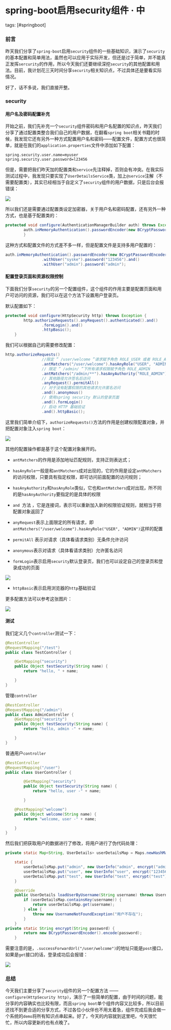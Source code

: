 # spring-boot启用security组件 · 中
tags: [#springboot]

### 前言

昨天我们分享了`spring-boot`启用`security`组件的一些基础知识，演示了`security`的基本配置和简单用法，虽然也可以应用于实际开发，但还是过于简单，并不能真正发挥`sercurity`的作用，所以今天我们还要继续深挖`security`的其他配置和用法。目前，我计划花三天时间分享`security`相关知识点，不过具体还是要看实际情况。

好了，话不多说，我们直接开整。

### security

#### 用户名及密码配置补充

开始之前，我们先补充一个`security`组件密码和用户名配置的知识点，昨天我们分享了通过配置类整合我们自己的用户数据，在翻看`spring boot`相关书籍的时候，我发现它还有另外一种方式配置用户名和密码——配置文件，配置方式也很简单，就是在我们的`application.properties`文件中添加如下配置：

```properties
spring.security.user.name=myuser
spring.security.user.password=l23456
```

但是，需要把我们昨天加的配置类和`service`先注释掉，否则会有冲突。在我实际测试过程中，我发现只要实现了`UserDetailsService`类，加上`@service`注解（不需要配置类），其实已经相当于自定义了`security`组件的用户数据，只是后台会报错误：

![](
https://syske-pic-bed.oss-cn-hangzhou.aliyuncs.com/imgs/20210721082251.png)

所以我们还是需要通过配置类设定加密器，关于用户名和密码配置，还有另外一种方式，也是基于配置类的：

```java
protected void configure(AuthenticationManagerBuilder auth) throws Exception {
        auth.inMemoryAuthentication().passwordEncoder(new BCryptPasswordEncoder()).withUser("syske").password("123456");
        }
```

这种方式和配置文件的方式差不多一样，但是配置文件是支持多用户配置的：

```java
auth.inMemoryAuthentication().passwordEncoder(new BCryptPasswordEncoder())
                .withUser("syske").password("123456").and()
                .withUser("admin").password("admin");
```

#### 配置登录页面和资源权限控制

下面我们分享`security`的另一个配置组件，这个组件的作用主要是配置页面和用户可访问的资源，我们可以在这个方法下设置用户登录页。

默认配置如下：

```java
protected void configure(HttpSecurity http) throws Exception {
        http.authorizeRequests().anyRequest().authenticated().and()
                .formLogin().and()
                .httpBasic();
    }
```

我们可以根据自己的需要修改配置：

```java
http.authorizeRequests()
                //限定 ” /user/welcome ”请求赋予角色 ROLE_USER 或者 ROLE_ADMIN
                .antMatchers("/user/welcome").hasAnyRole("USER", "ADMIN")
                // 限定 ” /admin/ ”下所有请求权限赋予角色 ROLE_ADMIN
                .antMatchers("/admin/**").hasAnyAuthority("ROLE_ADMIN")
                // 其他路径允许签名后访问
                .anyRequest().permitAll()
                // 对于没有配置权限的其他请求允许匿名访问
                .and().anonymous()
                // 使用spring security 默认的登录页面
                .and().formLogin()
                // 启动 HTTP 基础验证
                .and().httpBasic();
```

这里我们简单介绍下，`authorizeRequests()`方法的作用是创建权限配置对象，并把配置对象注入`spring boot`：

![](
https://syske-pic-bed.oss-cn-hangzhou.aliyuncs.com/imgs/images/20210721132103.png)

其他的配置操作都是基于这个配置对象展开的。

- `antMatchers`的作用是添加地址匹配规则，支持正则表达式；

- `hasAnyRole`一般是和`antMatchers`成对出现的，它的作用是设定`antMatchers`的访问权限，只要具有指定权限，即可访问前面配置的访问规则；
- `hasAnyAuthority`和`hasAnyRole`类似，它也和`antMatchers`成对出现，所不同的是`hasAnyAuthority`要指定的是具体的权限
- `and `方法 ，它是连接词，表示可以重新加入新的权限验证规则，就相当于把配置对象返回了
- `anyRequest`表示上面限定的所有请求，即`antMatchers("/user/welcome").hasAnyRole("USER", "ADMIN")`这样的配置
- `permitAll` 表示对请求（具体看请求类别）无条件允许访问
- `anonymous`表示对请求（具体看请求类别）允许匿名访问
- `formLogin`表示启用`security`默认登录页，我们也可以设定自己的登录页和登录成功的页面

![](
https://syske-pic-bed.oss-cn-hangzhou.aliyuncs.com/imgs/images/20210721134604.png)

- `httpBasic`表示启用浏览器的`http`基础验证

更多配置方法可以参考这张图片：

![](
https://syske-pic-bed.oss-cn-hangzhou.aliyuncs.com/imgs/images/20210721133929.png)



#### 测试

我们定义几个`controller`测试一下：

```java
@RestController
@RequestMapping("/test")
public class TestController {

    @GetMapping("security")
    public Object testSecurity(String name) {
        return "hello, " + name;

    }
}
```

管理`controller`

```java
@RestController
@RequestMapping("/admin")
public class AdminController {
    @GetMapping("security")
    public Object testSecurity(String name) {
        return "hello, admin -" + name;

    }
}
```

普通用户`controller`

```java
@RestController
@RequestMapping("/user")
public class UserController {

        @GetMapping("security")
        public Object testSecurity(String name) {
            return "hello, user -" + name;

        }

    @PostMapping("welcome")
    public Object welcome(String name) {
        return "welcome, user -" + name;

    }
}
```

然后我们把获取用户的数据进行了修改，将用户进行了伪代码处理：

```java
private static Map<String, UserDetails> userDetailsMap = Maps.newHashMap();

    static {
        userDetailsMap.put("admin", new UserInfo("admin", encrypt("admin"), "ADMIN"));
        userDetailsMap.put("user", new UserInfo("user", encrypt("123456"), "USER"));
        userDetailsMap.put("test", new UserInfo("test", encrypt("test"), "TEST"));
    }

    @Override
    public UserDetails loadUserByUsername(String username) throws UsernameNotFoundException {
        if (userDetailsMap.containsKey(username)) {
            return userDetailsMap.get(username);
        } else {
            throw new UsernameNotFoundException("用户不存在");
        }
    }
private static String encrypt(String password) {
        return new BCryptPasswordEncoder().encode(password);
    }
```

需要注意的是，`.successForwardUrl("/user/welcome")`的地址只能是`post`接口，如果是`get`接口的话，登录成功后会报错：

![](
https://syske-pic-bed.oss-cn-hangzhou.aliyuncs.com/imgs/images/20210721193832.png)

### 总结

今天我们主要分享了`security`组件的另一个配置方法 —— `configure(HttpSecurity http)`，演示了一些简单的配置，由于时间的问题，能分享的内容确实也比较有限，而且`spring boot`单个组件内容又比较多，所以目前还找不到更合适的分享方式，不过各位小伙伴也不用太着急，组件完成后我会做一个系统的`demo`将所有知识点串起来。好了，今天的内容就到这里吧，今天很忙忙，所以内容更新的也有点晚了。
